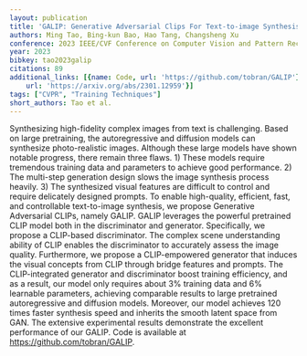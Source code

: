 ```yaml
---
layout: publication
title: 'GALIP: Generative Adversarial Clips For Text-to-image Synthesis'
authors: Ming Tao, Bing-kun Bao, Hao Tang, Changsheng Xu
conference: 2023 IEEE/CVF Conference on Computer Vision and Pattern Recognition (CVPR)
year: 2023
bibkey: tao2023galip
citations: 89
additional_links: [{name: Code, url: 'https://github.com/tobran/GALIP'}, {name: Paper,
    url: 'https://arxiv.org/abs/2301.12959'}]
tags: ["CVPR", "Training Techniques"]
short_authors: Tao et al.
---
```

Synthesizing high-fidelity complex images from text is challenging. Based on
large pretraining, the autoregressive and diffusion models can synthesize
photo-realistic images. Although these large models have shown notable
progress, there remain three flaws. 1) These models require tremendous training
data and parameters to achieve good performance. 2) The multi-step generation
design slows the image synthesis process heavily. 3) The synthesized visual
features are difficult to control and require delicately designed prompts. To
enable high-quality, efficient, fast, and controllable text-to-image synthesis,
we propose Generative Adversarial CLIPs, namely GALIP. GALIP leverages the
powerful pretrained CLIP model both in the discriminator and generator.
Specifically, we propose a CLIP-based discriminator. The complex scene
understanding ability of CLIP enables the discriminator to accurately assess
the image quality. Furthermore, we propose a CLIP-empowered generator that
induces the visual concepts from CLIP through bridge features and prompts. The
CLIP-integrated generator and discriminator boost training efficiency, and as a
result, our model only requires about 3% training data and 6% learnable
parameters, achieving comparable results to large pretrained autoregressive and
diffusion models. Moreover, our model achieves 120 times faster synthesis speed
and inherits the smooth latent space from GAN. The extensive experimental
results demonstrate the excellent performance of our GALIP. Code is available
at https://github.com/tobran/GALIP.